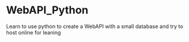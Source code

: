 # WebAPI_Python
Learn to use python to create a WebAPI with a small database and try to host online for leaning
